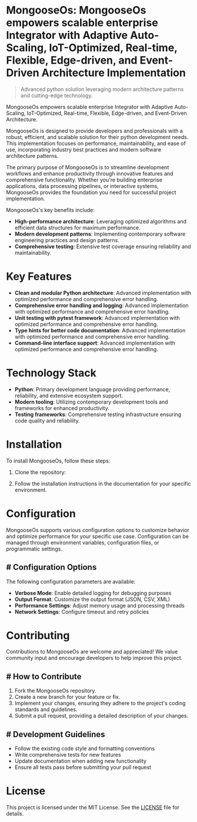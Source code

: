 <!-- fallback_MongooseOs_20251001204826_11408 -->

# MongooseOs: MongooseOs empowers scalable enterprise Integrator with Adaptive Auto-Scaling, IoT-Optimized, Real-time, Flexible, Edge-driven, and Event-Driven Architecture Implementation
> Advanced python solution leveraging modern architecture patterns and cutting-edge technology.

MongooseOs empowers scalable enterprise Integrator with Adaptive Auto-Scaling, IoT-Optimized, Real-time, Flexible, Edge-driven, and Event-Driven Architecture.

MongooseOs is designed to provide developers and professionals with a robust, efficient, and scalable solution for their python development needs. This implementation focuses on performance, maintainability, and ease of use, incorporating industry best practices and modern software architecture patterns.

The primary purpose of MongooseOs is to streamline development workflows and enhance productivity through innovative features and comprehensive functionality. Whether you're building enterprise applications, data processing pipelines, or interactive systems, MongooseOs provides the foundation you need for successful project implementation.

MongooseOs's key benefits include:

* **High-performance architecture**: Leveraging optimized algorithms and efficient data structures for maximum performance.
* **Modern development patterns**: Implementing contemporary software engineering practices and design patterns.
* **Comprehensive testing**: Extensive test coverage ensuring reliability and maintainability.

# Key Features

* **Clean and modular Python architecture**: Advanced implementation with optimized performance and comprehensive error handling.
* **Comprehensive error handling and logging**: Advanced implementation with optimized performance and comprehensive error handling.
* **Unit testing with pytest framework**: Advanced implementation with optimized performance and comprehensive error handling.
* **Type hints for better code documentation**: Advanced implementation with optimized performance and comprehensive error handling.
* **Command-line interface support**: Advanced implementation with optimized performance and comprehensive error handling.

# Technology Stack

* **Python**: Primary development language providing performance, reliability, and extensive ecosystem support.
* **Modern tooling**: Utilizing contemporary development tools and frameworks for enhanced productivity.
* **Testing frameworks**: Comprehensive testing infrastructure ensuring code quality and reliability.

# Installation

To install MongooseOs, follow these steps:

1. Clone the repository:


2. Follow the installation instructions in the documentation for your specific environment.

# Configuration

MongooseOs supports various configuration options to customize behavior and optimize performance for your specific use case. Configuration can be managed through environment variables, configuration files, or programmatic settings.

## # Configuration Options

The following configuration parameters are available:

* **Verbose Mode**: Enable detailed logging for debugging purposes
* **Output Format**: Customize the output format (JSON, CSV, XML)
* **Performance Settings**: Adjust memory usage and processing threads
* **Network Settings**: Configure timeout and retry policies

# Contributing

Contributions to MongooseOs are welcome and appreciated! We value community input and encourage developers to help improve this project.

## # How to Contribute

1. Fork the MongooseOs repository.
2. Create a new branch for your feature or fix.
3. Implement your changes, ensuring they adhere to the project's coding standards and guidelines.
4. Submit a pull request, providing a detailed description of your changes.

## # Development Guidelines

* Follow the existing code style and formatting conventions
* Write comprehensive tests for new features
* Update documentation when adding new functionality
* Ensure all tests pass before submitting your pull request

# License

This project is licensed under the MIT License. See the [LICENSE](https://github.com/Willysc10/MongooseOs/blob/main/LICENSE) file for details.

